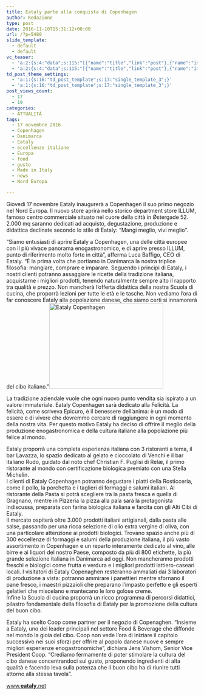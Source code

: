 ```yaml
---
title: Eataly parte alla conquista di Copenhagen
author: Redazione
type: post
date: 2016-11-10T15:31:12+00:00
url: /?p=5480
slide_template:
  - default
  - default
vc_teaser:
  - 'a:2:{s:4:"data";s:115:"[{"name":"title","link":"post"},{"name":"image","image":"featured","link":"none"},{"name":"text","mode":"excerpt"}]";s:7:"bgcolor";s:0:"";}'
  - 'a:2:{s:4:"data";s:115:"[{"name":"title","link":"post"},{"name":"image","image":"featured","link":"none"},{"name":"text","mode":"excerpt"}]";s:7:"bgcolor";s:0:"";}'
td_post_theme_settings:
  - 'a:1:{s:16:"td_post_template";s:17:"single_template_3";}'
  - 'a:1:{s:16:"td_post_template";s:17:"single_template_3";}'
post_views_count:
  - 17
  - 19
categories:
  - ATTUALITÀ
tags:
  - 17 novembre 2016
  - Copenhagen
  - Danimarca
  - Eataly
  - eccellenze italiane
  - Europa
  - food
  - gusto
  - Made in Italy
  - news
  - Nord Europa

---
```

Giovedì 17 novembre Eataly inaugurerà a Copenhagen il suo primo negozio nel Nord Europa. Il nuovo store aprirà nello storico department store ILLUM, famoso centro commerciale situato nel cuore della città in Ǿstergade 52. 2.000 mq saranno dedicati ad acquisto, degustazione, produzione e didattica declinate secondo lo stile di Eataly: “Mangi meglio, vivi meglio”.

&#8220;Siamo entusiasti di aprire Eataly a Copenhagen, una delle città europee con il più vivace panorama enogastronomico, e di aprire presso ILLUM, punto di riferimento molto forte in città&#8221;, afferma Luca Baffigo, CEO di Eataly. &#8220;È la prima volta che portiamo in Danimarca la nostra triplice filosofia: mangiare, comprare e imparare. Seguendo i principi di Eataly, i nostri clienti potranno assaggiare le ricette della tradizione italiana, acquistarne i migliori prodotti, tenendo naturalmente sempre alto il rapporto tra qualità e prezzo. Non mancherà l’offerta didattica della nostra Scuola di cucina, che proporrà lezioni per tutte le età e le tasche. Non vediamo l’ora di far conoscere Eataly alla popolazione danese, che siamo certi si innamorerà del cibo italiano.&#8221;<img decoding="async" loading="lazy" class="size-medium wp-image-5482 alignleft" src="https://progressonline.it/wp-content/uploads/2016/11/eataly-002-960x600-300x225.jpg" alt="Eataly Copenhagen" width="300" height="225" />

La tradizione aziendale vuole che ogni nuovo punto vendita sia ispirato a un valore immateriale. Eataly Copenhagen sarà dedicato alla Felicità. La felicità, come scriveva Epicuro, è il benessere dell’anima: è un modo di essere e di vivere che dovremmo cercare di raggiungere in ogni momento della nostra vita. Per questo motivo Eataly ha deciso di offrire il meglio della produzione enogastronomica e della cultura italiane alla popolazione più felice al mondo.

Eataly proporrà una completa esperienza italiana con 3 ristoranti a tema, il bar Lavazza, lo spazio dedicato al gelato e cioccolato di Venchi e il bar italiano Rudo, guidato dal noto chef Christian F. Puglisi di Relæ, il primo ristorante al mondo con certificazione biologica premiato con una Stella Michelin.  
I clienti di Eataly Copenhagen potranno degustare i piatti della Rosticceria, come il pollo, la porchetta e i taglieri di formaggi e salumi italiani. Al ristorante della Pasta si potrà scegliere tra la pasta fresca e quella di Gragnano, mentre in Pizzeria la pizza alla pala sarà la protagonista indiscussa, preparata con farina biologica italiana e farcita con gli Alti Cibi di Eataly.  
Il mercato ospiterà oltre 3.000 prodotti italiani artigianali, dalla pasta alle salse, passando per una ricca selezione di olio extra vergine di oliva, con una particolare attenzione ai prodotti biologici. Trovano spazio anche più di 300 eccellenze di formaggi e salumi della produzione italiana, il più vasto assortimento in Copenhagen e un reparto interamente dedicato al vino, alle birre e ai liquori del nostro Paese, composto da più di 800 etichette, la più grande selezione italiana in Danimarca ad oggi. Non mancheranno prodotti freschi e biologici come frutta e verdura e i migliori prodotti lattiero-caseari locali. I visitatori di Eataly Copenaghen resteranno ammaliati dai 3 laboratori di produzione a vista: potranno ammirare i panettieri mentre sfornano il pane fresco, i maestri pizzaioli che preparano l’impasto perfetto e gli esperti gelatieri che miscelano e mantecano le loro golose creme.  
Infine la Scuola di cucina proporrà un ricco programma di percorsi didattici, pilastro fondamentale della filosofia di Eataly per la promozione della cultura del buon cibo.

Eataly ha scelto Coop come partner per il negozio di Copenaghen. &#8220;Insieme a Eataly, uno dei leader principali nel settore Food & Beverage che diffonde nel mondo la gioia del cibo. Coop non vede l&#8217;ora di iniziare il capitolo successivo nei suoi sforzi per offrire al popolo danese nuove e sempre migliori esperienze enogastronomiche&#8221;, dichiara Jens Vishom, Senior Vice President Coop. &#8220;Crediamo fermamente di poter stimolare la cultura del cibo danese concentrandoci sul gusto, proponendo ingredienti di alta qualità e facendo leva sulla potenza che il buon cibo ha di riunire tutti attorno alla stessa tavola&#8221;.

[www.**eataly**.net][1]

 [1]: https://www.eataly.net